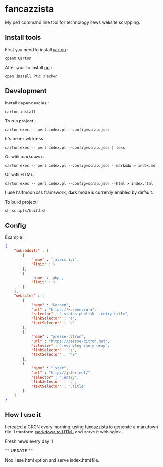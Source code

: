 # fancazzista

My perl command line tool for technology news website scrapping.

## Install tools

First you need to install [carton](https://metacpan.org/pod/Carton) : 

    cpanm Carton

After your to install [pp](https://metacpan.org/pod/pp) : 

    cpan install PAR::Packer

## Development

Install dependencies : 

    carton install

To run project : 

    carton exec -- perl index.pl --config=scrap.json

It's better with less : 

    carton exec -- perl index.pl --config=scrap.json | less

Or with markdown : 

    carton exec -- perl index.pl --config=scrap.json --markodw > index.md

Or with HTML : 

    carton exec -- perl index.pl --config=scrap.json --html > index.html

I use halfmoon css framework, dark mode is currently enabled by default.

To build project : 

    sh scripts/build.sh

## Config

Example : 

~~~json
{
    "subreddits" : [
        {
            "name" : "javascript",
            "limit" : 5
        },
        {
            "name" : "php",
            "limit" : 5
        }
    ],
    "websites" : [
        {
            "name" : "Korben",
            "url" : "https://korben.info",
            "selector" : ".status-publish  .entry-title",
            "linkSelector" : "a",
            "textSelector" : "a"
        },
        {
            "name" : "presse-citron",
            "url" : "https://presse-citron.net",
            "selector" : ".mvp-blog-story-wrap",
            "linkSelector" : "a",
            "textSelector" : "h2"
        },
        {
            "name" : "jster",
            "url" : "http://jster.net/",
            "selector" : ".entry",
            "linkSelector" : "a",
            "textSelector" : ".title"
        }
    ]
}
~~~

## How I use it

I created a CRON every morning, using fancazzista to generate a markdown file.
I tranform [markdown to HTML](https://github.com/mixu/markdown-styles) and serve it with nginx.

Fresh news every day !!

** UPDATE **

Nox I use html option and serve index.html file.